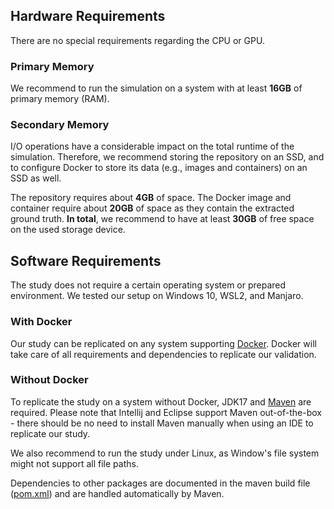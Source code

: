 ## Hardware Requirements
There are no special requirements regarding the CPU or GPU. 

### Primary Memory
We recommend to run the simulation on a system with at least __16GB__ of primary memory (RAM). 

### Secondary Memory  
I/O operations have a considerable impact on the total runtime of the simulation. Therefore, we recommend storing the repository on an SSD, and to configure Docker to store its data (e.g., images and containers) on an SSD as well. 

The repository requires about __4GB__ of space. The Docker image and container require about __20GB__ of space as they contain the extracted ground truth. __In total__, we recommend to have at least __30GB__ of free space on the used storage device.



## Software Requirements
The study does not require a certain operating system or prepared environment.
We tested our setup on Windows 10, WSL2, and Manjaro.

### With Docker
Our study can be replicated on any system supporting [Docker](https://docs.docker.com/get-docker/).
Docker will take care of all requirements and dependencies to replicate our validation.

### Without Docker
To replicate the study on a system without Docker, JDK17 and [Maven](https://maven.apache.org/what-is-maven.html) are required.
Please note that Intellij and Eclipse support Maven out-of-the-box - there should be no need to install Maven manually when using an IDE to replicate our study.

We also recommend to run the study under Linux, as Window's file system might not support all file paths. 

Dependencies to other packages are documented in the maven build file ([pom.xml](pom.xml)) and are handled automatically by Maven.

